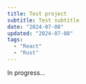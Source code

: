 ```yaml
---
title: Test project
subtitle: Test subtitle
date: "2024-07-08"
updated: "2024-07-08"
tags:
  - "React"
  - "Rust"
---
```


In progress...
